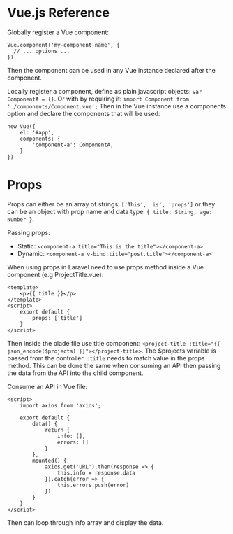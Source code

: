 # Vue.js Reference

Globally register a Vue component:

```
Vue.component('my-component-name', {
  // ... options ...
})
```

Then the component can be used in any Vue instance declared after the component.

Locally register a component, define as plain javascript objects: `var ComponentA = {}`. Or with by requiring it: `import Component from './components/Component.vue';`
Then in the Vue instance use a components option and declare the components that will be used:

```
new Vue({
    el: '#app',
    components: {
        'component-a': ComponentA,
    }
})
```

# Props

Props can either be an array of strings: `['This', 'is', 'props']` or they can be an object with prop name and data type: `{ title: String, age: Number }`.

Passing props:

- Static: `<component-a title="This is the title"></component-a>`
- Dynamic: `<component-a v-bind:title="post.title"></component-a>`

When using props in Laravel need to use props method inside a Vue component (e.g ProjectTitle.vue):

```
<template>
    <p>{{ title }}</p>
</template>
<script>
    export default {
        props: ['title']
    }
</script>
```

Then inside the blade file use title component: `<project-title :title="{{ json_encode($projects) }}"></project-title>`. The \$projects variable is passed from the controller. `:title` needs to match value in the props method.
This can be done the same when consuming an API then passing the data from the API into the child component.

Consume an API in Vue file:

```
<script>
    import axios from 'axios';

    export default {
        data() {
            return {
                info: [],
                errors: []
            }
        },
        mounted() {
            axios.get('URL').then(response => {
                this.info = response.data
            }).catch(error => {
                this.errors.push(error)
            })
        }
    }
</script>
```

Then can loop through info array and display the data.
